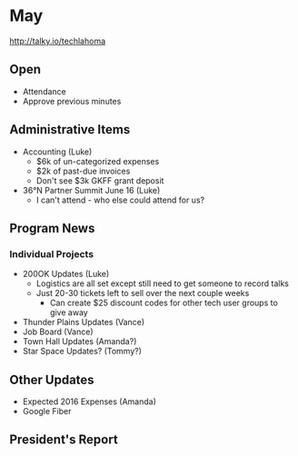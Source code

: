 # May
http://talky.io/techlahoma

## Open
* Attendance
* Approve previous minutes

## Administrative Items
* Accounting (Luke)
  * $6k of un-categorized expenses
  * $2k of past-due invoices
  * Don't see $3k GKFF grant deposit
* 36°N Partner Summit June 16 (Luke)
  * I can't attend - who else could attend for us?


## Program News

### Individual Projects
* 200OK Updates (Luke)
  * Logistics are all set except still need to get someone to record talks
  * Just 20-30 tickets left to sell over the next couple weeks
    * Can create $25 discount codes for other tech user groups to give away
* Thunder Plains Updates (Vance)
* Job Board (Vance)
* Town Hall Updates (Amanda?)
* Star Space Updates? (Tommy?)

## Other Updates
* Expected 2016 Expenses (Amanda)
* Google Fiber

## President's Report
